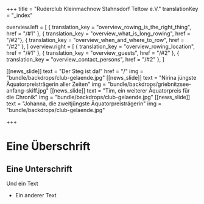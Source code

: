 +++
title = "Ruderclub Kleinmachnow Stahnsdorf Teltow e.V."
translationKey = "_index"

overview.left = [
    { translation_key = "overview_rowing_is_the_right_thing", href = "/#1" },
    { translation_key = "overview_what_is_long_rowing", href = "/#2"},
    { translation_key = "overview_when_and_where_to_row", href = "/#2" },
]
overview.right = [
    { translation_key = "overview_rowing_location", href = "/#1" },
    { translation_key = "overview_guests", href = "/#2" },
    { translation_key = "overview_contact_persons", href = "/#2" },
]

[[news_slide]]
text = "Der Steg ist da!"
href = "/"
img = "bundle/backdrops/club-gelaende.jpg"
[[news_slide]]
text = "Nirina jüngste Äquatorpreisträgerin aller Zeiten"
img = "bundle/backdrops/griebnitzsee-anfang-skiff.jpg"
[[news_slide]]
text = "Tim, ein weiterer Äquatorpreis für die Chronik"
img = "bundle/backdrops/club-gelaende.jpg"
[[news_slide]]
text = "Johanna, die zweitjüngste Äquatorpreisträgerin"
img = "bundle/backdrops/club-gelaende.jpg"

+++


# Eine Überschrift

## Eine Unterschrift

Und ein Text
- Ein anderer Text
